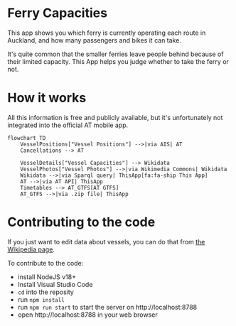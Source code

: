 # Ferry Capacities

This app shows you which ferry is currently operating each route in Auckland, and how many passengers and bikes it can take.

It's quite common that the smaller ferries leave people behind because of their limited capacity. This App helps you judge whether to take the ferry or not.

# How it works

All this information is free and publicly available, but it's unfortunately not integrated into the official AT mobile app.

```mermaid
flowchart TD
    VesselPositions["Vessel Positions"] -->|via AIS| AT
    Cancellations --> AT

    VesselDetails["Vessel Capacities"] --> Wikidata
    VesselPhotos["Vessel Photos"] -->|via Wikimedia Commons| Wikidata
    Wikidata -->|via Sparql query| ThisApp[fa:fa-ship This App]
    AT -->|via AT API| ThisApp
    Timetables --> AT_GTFS[AT GTFS]
    AT_GTFS -->|via .zip file| ThisApp
```

# Contributing to the code

If you just want to edit data about vessels, you can do that from [the Wikipedia page](https://en.wikipedia.org/wiki/List_of_Auckland_ferries).

To contribute to the code:

- install NodeJS v18+
- Install Visual Studio Code
- `cd` into the reposity
- run `npm install`
- run `npm run start` to start the server on http://localhost:8788
- open http://localhost:8788 in your web browser
